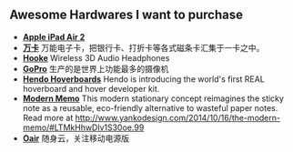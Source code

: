 ## Awesome Hardwares I want to purchase ##

- [**Apple iPad Air 2**](http://www.apple.com/ipad-air-2/) 
- [**万卡**](http://www.demohour.com/projects/337444) 万能电子卡，把银行卡、打折卡等各式磁条卡汇集于一卡之中。
- [**Hooke**](https://www.kickstarter.com/projects/124900576/hooke-wireless-3d-audio-headphones) Wireless 3D Audio Headphones
- [**GoPro**](http://zh.shop.gopro.com/Marketing/cameras/) 生产的是世界上功能最多的摄像机
- [**Hendo Hoverboards**](https://www.kickstarter.com/projects/142464853/hendo-hoverboards-worlds-first-real-hoverboard) Hendo is introducing the world's first REAL hoverboard and hover developer kit. 
- [**Modern Memo**](http://www.yankodesign.com/2014/10/16/the-modern-memo) This modern stationary concept reimagines the sticky note as a reusable, eco-friendly alternative to wasteful paper notes. 
Read more at http://www.yankodesign.com/2014/10/16/the-modern-memo/#LTMkHhwDlv1S30oe.99
- [**Oair**](http://www.oair.com/) 随身云，关注移动电源版